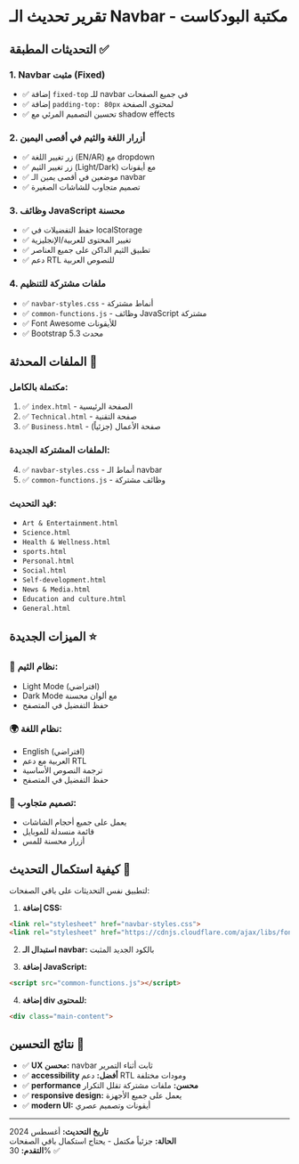 # تقرير تحديث الـ Navbar - مكتبة البودكاست

## التحديثات المطبقة ✅

### 1. Navbar مثبت (Fixed)
- ✅ إضافة `fixed-top` للـ navbar في جميع الصفحات
- ✅ إضافة `padding-top: 80px` لمحتوى الصفحة
- ✅ تحسين التصميم المرئي مع shadow effects

### 2. أزرار اللغة والثيم في أقصى اليمين
- ✅ زر تغيير اللغة (EN/AR) مع dropdown
- ✅ زر تغيير الثيم (Light/Dark) مع أيقونات
- ✅ موضعين في أقصى يمين الـ navbar
- ✅ تصميم متجاوب للشاشات الصغيرة

### 3. وظائف JavaScript محسنة
- ✅ حفظ التفضيلات في localStorage
- ✅ تغيير المحتوى للعربية/الإنجليزية
- ✅ تطبيق الثيم الداكن على جميع العناصر
- ✅ دعم RTL للنصوص العربية

### 4. ملفات مشتركة للتنظيم
- ✅ `navbar-styles.css` - أنماط مشتركة
- ✅ `common-functions.js` - وظائف JavaScript مشتركة
- ✅ Font Awesome للأيقونات
- ✅ Bootstrap 5.3 محدث

## الملفات المحدثة 📁

### مكتملة بالكامل:
1. ✅ `index.html` - الصفحة الرئيسية
2. ✅ `Technical.html` - صفحة التقنية  
3. ✅ `Business.html` - صفحة الأعمال (جزئياً)

### الملفات المشتركة الجديدة:
4. ✅ `navbar-styles.css` - أنماط الـ navbar
5. ✅ `common-functions.js` - وظائف مشتركة

### قيد التحديث:
- `Art & Entertainment.html`
- `Science.html`
- `Health & Wellness.html`
- `sports.html`
- `Personal.html`
- `Social.html`
- `Self-development.html`
- `News & Media.html`
- `Education and culture.html`
- `General.html`

## الميزات الجديدة ⭐

### 🌙 نظام الثيم:
- Light Mode (افتراضي)
- Dark Mode مع ألوان محسنة
- حفظ التفضيل في المتصفح

### 🌍 نظام اللغة:
- English (افتراضي)
- العربية مع دعم RTL
- ترجمة النصوص الأساسية
- حفظ التفضيل في المتصفح

### 📱 تصميم متجاوب:
- يعمل على جميع أحجام الشاشات
- قائمة منسدلة للموبايل
- أزرار محسنة للمس

## كيفية استكمال التحديث 🔧

لتطبيق نفس التحديثات على باقي الصفحات:

1. **إضافة CSS:**
```html
<link rel="stylesheet" href="navbar-styles.css">
<link rel="stylesheet" href="https://cdnjs.cloudflare.com/ajax/libs/font-awesome/6.0.0/css/all.min.css">
```

2. **استبدال الـ navbar:** بالكود الجديد المثبت

3. **إضافة JavaScript:**
```html
<script src="common-functions.js"></script>
```

4. **إضافة div للمحتوى:**
```html
<div class="main-content">
```

## نتائج التحسين 🎯

- ✅ **UX محسن:** navbar ثابت أثناء التمرير
- ✅ **accessibility أفضل:** دعم RTL ومودات مختلفة
- ✅ **performance محسن:** ملفات مشتركة تقلل التكرار
- ✅ **responsive design:** يعمل على جميع الأجهزة
- ✅ **modern UI:** أيقونات وتصميم عصري

---
**تاريخ التحديث:** أغسطس 2024  
**الحالة:** جزئياً مكتمل - يحتاج استكمال باقي الصفحات  
**التقدم:** 30% ✅

